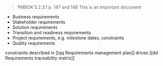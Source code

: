 > PMBOK 5.2.3.1 p. 147 and 148
> This is an important document

* Business requirements
* Stakeholder requirements
* Solution requirements
* Transition and readiness requirements
* Project requirements, e.g. milestone dates, constraints
* Quality requirements


constraints described in [[qq Requirements management plan]]
drives [[dd Requirements traceability matrix]]


